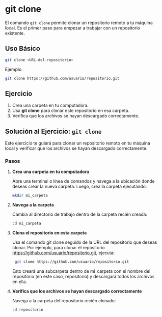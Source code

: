 # git clone

El comando `git clone` permite clonar un repositorio remoto a tu máquina local. Es el primer paso para empezar a trabajar con un repositorio existente.

## Uso Básico

```bash
git clone <URL-del-repositorio>
```

Ejemplo:

```bash
git clone https://github.com/usuario/repositorio.git
```

## Ejercicio

1. Crea una carpeta en tu computadora.
2. Usa **git clone** para clonar este repositorio en esa carpeta.
3. Verifica que los archivos se hayan descargado correctamente.

## Solución al Ejercicio: `git clone`

Este ejercicio te guiará para clonar un repositorio remoto en tu máquina local y verificar que los archivos se hayan descargado correctamente.

### Pasos

1. **Crea una carpeta en tu computadora**

    Abre una terminal o línea de comandos y navega a la ubicación donde deseas crear la nueva carpeta. Luego, crea la carpeta ejecutando:

   ```bash
   mkdir mi_carpeta
   ```

2. **Navega a la carpeta**
  
    Cambia al directorio de trabajo dentro de la carpeta recién creada:

   ```bash
   cd mi_carpeta
   ```

3. **Clona el repositorio en esta carpeta**
  
    Usa el comando git clone seguido de la URL del repositorio que deseas clonar. Por ejemplo, para clonar el repositorio https://github.com/usuario/repositorio.git, ejecuta:

   ```bash
    git clone https://github.com/usuario/repositorio.git
   ```

    Esto creará una subcarpeta dentro de mi_carpeta con el nombre del repositorio (en este caso, repositorio) y descargará todos los archivos en ella.

4. **Verifica que los archivos se hayan descargado correctamente**
    
    Navega a la carpeta del repositorio recién clonado:
    
     ```bash
     cd repositorio
     ```
